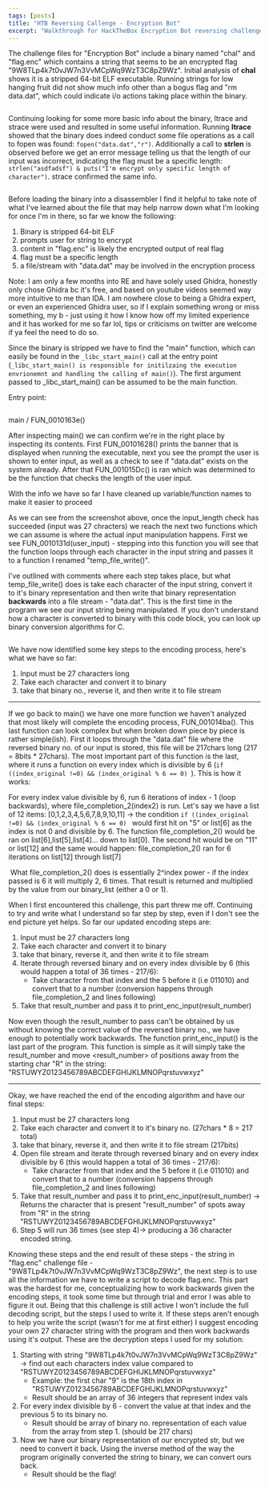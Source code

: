 ```yaml
---
tags: [posts]
title: "HTB Reversing Callenge - Encryption Bot"
excerpt: "Walkthrough for HackTheBox Encryption Bot reversing challenge"
---
```


The challenge files for "Encryption Bot" include a binary named "chal" and "flag.enc" which contains a string that seems to be an encrypted flag "9W8TLp4k7t0vJW7n3VvMCpWq9WzT3C8pZ9Wz". Initial analysis of **chal** shows it is a stripped 64-bit ELF executable. Running strings for low hanging fruit did not show much info other than a bogus flag and "rm data.dat", which could indicate i/o actions taking place within the binary. 

<img src="{{ site.url }}{{ site.baseurl }}/assets/images/Selection_272.png" alt="">


Continuing looking for some more basic info about the binary, ltrace and strace were used and resulted in some useful information. Running **ltrace** showed that the binary does indeed conduct some file operations as a call to fopen was found: ```fopen("data.dat","r")```. Additionally a call to **strlen** is observed before we get an error message telling us that the length of our input was incorrect, indicating the flag must be a specific length: ```strlen("asdfadsf") & puts("I'm encrypt only specific length of character")```. strace confirmed the same info. 

<img src="{{ site.url }}{{ site.baseurl }}/assets/images/Selection_273.png" alt="">

Before loading the binary into a disassembler I find it helpful to take note of what I've learned about the file that may help narrow down what I'm looking for once I'm in there, so far we know the following:
1. Binary is stripped 64-bit ELF
2. prompts user for string to encrypt
3. content in "flag.enc" is likely the encrypted output of real flag
4. flag must be a specific length
5. a file/stream with "data.dat" may be involved in the encryption process

Note: I am only a few months into RE and have solely used Ghidra, honestly only chose Ghidra bc it's free, and based on youtube videos seemed way more intuitive to me than IDA. I am nowhere close to being a Ghidra expert, or even an experienced Ghidra user, so if I explain something wrong or miss something, my b - just using it how I know how off my limited experience and it has worked for me so far lol,  tips or criticisms on twitter are welcome if ya feel the need to do so.  

Since the binary is stripped we have to find the "main" function, which can easily be found in the ```_libc_start_main()``` call at the entry point (```_libc_start_main() is responsible for initilzaing the execution envrionemnt and handling the calling of main()```). The first argument passed to _libc_start_main() can be assumed to be the main function. 

Entry point:

<img src="{{ site.url }}{{ site.baseurl }}/assets/images/Selection_274.png" alt="">


main / FUN_0010163e()
<img src="{{ site.url }}{{ site.baseurl }}/assets/images/Selection_275.png" alt="">

After inspecting main() we can confirm we're in the right place by inspecting its contents. First FUN_00101628() prints the banner that is displayed when running the executable, next you see the prompt the user is shown to enter input, as well as a check to see if "data.dat" exists on the system already. After that FUN_001015Dc() is ran which was determined to be the function that checks the length of the user input.  
<img src="{{ site.url }}{{ site.baseurl }}/assets/images/Selection_277.png" alt="">

With the info we have so far I have cleaned up variable/function names to make it easier to proceed
<img src="{{ site.url }}{{ site.baseurl }}/assets/images/Selection_278.png" alt="">

As we can see from the screenshot above, once the input_length check has succeeded (input was 27 chracters) we reach the next two functions which we can assume is where the actual input manipulation happens. First we see FUN_0010131d(user_input) - stepping into this function you will see that the function loops through each character in the input string and passes it to a function I renamed "temp_file_write()". 

I've outlined with comments where each step takes place, but what temp_file_write() does is take each character of the input string, convert it to it's binary representation and then write that binary representation **backwards** into a file stream - "data.dat". This is the first time in the program we see our input string being manipulated. If you don't understand how a character is converted to binary with this code block, you can look up binary conversion algorithms for C. 

<img src="{{ site.url }}{{ site.baseurl }}/assets/images/Selection_279.png" alt="">

We have now identified some key steps to the encoding process, here's what we have so far:
1. Input must be 27 characters long
2. Take each character and convert it to binary 
3. take that binary no., reverse it, and then write it to file stream

----

If we go back to main() we have one more function we haven't analyzed that most likely will complete the encoding process, FUN_001014ba(). This last function can look complex but when broken down piece by piece is rather simple(ish). First it loops through the "data.dat" file where the reversed binary no. of our input is stored, this file will be 217chars long (217 = 8bits * 27chars). The most important part of this function is the last, where it runs a function on every index which is divisible by 6 (```if ((index_original !=0) && (index_original % 6 == 0) ```).  This is how it works:

For every index value divisible by 6, run 6 iterations of index - 1 (loop backwards), where file_completion_2(index2) is run. Let's say we have a list of 12 items:
[0,1,2,3,4,5,6,7,8,9,10,11] -> the condition ```if ((index_original !=0) && (index_original % 6 == 0) ``` would first hit on "5" or list[6] as the index is not 0 and divisible by 6. The function file_completion_2() would be ran on list[6],list[5],list[4]... down to list[0]. The second hit would be on "11" or list[12] and the same would happen: file_completion_2() ran for 6 iterations on list[12] through list[7]

<img src="{{ site.url }}{{ site.baseurl }}/assets/images/Selection_282.png" alt="">
What file_completion_2() does is essentially 2^index power - if the index passed is 6 it will multiply 2, 6 times. That result is returned and multiplied by the value from our binary_list (either a 0 or 1). 
<img src="{{ site.url }}{{ site.baseurl }}/assets/images/Selection_281.png" alt="">

When I first encountered this challenge, this part threw me off. Continuing to try and write what I understand so far step by step, even if I don't see the end picture yet helps. So far our updated encoding steps are: 
1. Input must be 27 characters long
2. Take each character and convert it to binary 
3. take that binary, reverse it, and then write it to file stream
4. Iterate through reversed binary and on every index divisible by 6 (this would happen a total of 36 times - 217/6):
	- Take character from that index and the 5 before it (i.e 011010) and convert that to a number (conversion happens through file_completion_2 and lines following)
5. Take that result_number and pass it to print_enc_input(result_number)

Now even though the result_number to pass can't be obtained by us without knowing the correct value of the reversed binary no., we have enough to potentially work backwards. The function print_enc_input() is the last part of the program. This function is simple as it will simply take the result_number and move <result_number> of positions away from the starting char "R" in the string:
"RSTUWYZ0123456789ABCDEFGHIJKLMNOPqrstuvwxyz"
<img src="{{ site.url }}{{ site.baseurl }}/assets/images/Selection_283.png" alt="">

---
Okay, we have reached the end of the encoding algorithm and have our final steps:
1. Input must be 27 characters long
2. Take each character and convert it to it's binary no. (27chars * 8 = 217 total)
3. take that binary, reverse it, and then write it to file stream (217bits)
4. Open file stream and iterate through reversed binary and on every index divisible by 6 (this would happen a total of 36 times - 217/6):
	- Take character from that index and the 5 before it (i.e 011010) and convert that to a number (conversion happens through file_completion_2 and lines following)
5. Take that result_number and pass it to print_enc_input(result_number) -> Returns the character that is present "result_number" of spots away from "R" in the string "RSTUWYZ0123456789ABCDEFGHIJKLMNOPqrstuvwxyz"
6. Step 5 will run 36 times (see step 4)-> producing a 36 character encoded string.

Knowing these steps and the end result of these steps - the string in "flag.enc" challenge file - "9W8TLp4k7t0vJW7n3VvMCpWq9WzT3C8pZ9Wz", the next step is to use all the information we have to write a script to decode flag.enc. This part was the hardest for me, conceptualizing how to work backwards given the encoding steps, it took some time but through trial and error I was able to figure it out. Being that this challenge is still active I won't include the full decoding script, but the steps I used to write it. If these steps aren't enough to help you write the script (wasn't for me at first either) I suggest encoding your own 27 character string with the program and then work backwards using it's output. These are the decryption steps I used for my solution:

1. Starting with string "9W8TLp4k7t0vJW7n3VvMCpWq9WzT3C8pZ9Wz" -> find out each characters index value compared to "RSTUWYZ0123456789ABCDEFGHIJKLMNOPqrstuvwxyz"
	- Example: the first char "9" is the 18th index in "RSTUWYZ0123456789ABCDEFGHIJKLMNOPqrstuvwxyz"
	- Result should be an array of 36 integers that represent index vals
2. For every index divisible by 6 - convert the value at that index and the previous 5 to its binary no. 
	- Result should be array of binary no. representation of each value from the array from step 1. (should be 217 chars)
3. Now we have our binary representation of our encrypted str, but we need to convert it back. Using the inverse method of the way the program originally converted the string to binary, we can convert ours back. 
	- Result should be the flag! 

